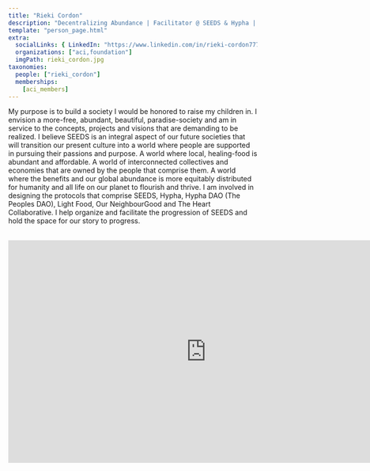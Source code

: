 ```yaml
---
title: "Rieki Cordon"
description: "Decentralizing Abundance | Facilitator @ SEEDS & Hypha | Word-Smithing a More Beautiful & Regenerative Civilization."
template: "person_page.html"
extra:
  socialLinks: { LinkedIn: "https://www.linkedin.com/in/rieki-cordon777/"}
  organizations: ["aci,foundation"]
  imgPath: rieki_cordon.jpg
taxonomies:
  people: ["rieki_cordon"]
  memberships:
    [aci_members]
---
```


My purpose is to build a society I would be honored to raise my children in. I envision a more-free, abundant, beautiful, paradise-society and am in service to the concepts, projects and visions that are demanding to be realized. I believe SEEDS is an integral aspect of our future societies that will transition our present culture into a world where people are supported in pursuing their passions and purpose. A world where local, healing-food is abundant and affordable. A world of interconnected collectives and economies that are owned by the people that comprise them. A world where the benefits and our global abundance is more equitably distributed for humanity and all life on our planet to flourish and thrive. I am involved in designing the protocols that comprise SEEDS, Hypha, Hypha DAO (The Peoples DAO), Light Food, Our NeighbourGood and The Heart Collaborative. I help organize and facilitate the progression of SEEDS and hold the space for our story to progress.



<BR>
<div class="aspect-w-16 aspect-h-9">
<iframe src="https://player.vimeo.com/video/412276999" width="800" height="450" frameborder="0" allow="autoplay; fullscreen" allowfullscreen></iframe>
</div>
<BR>